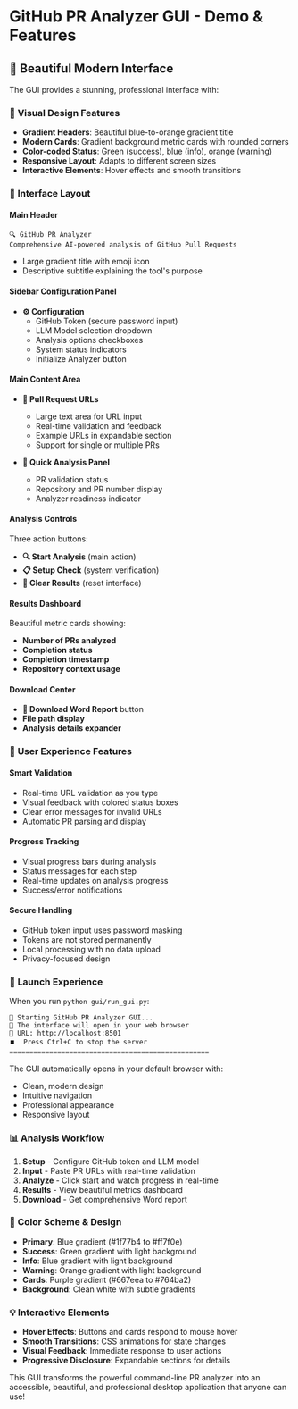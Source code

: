 # GitHub PR Analyzer GUI - Demo & Features

## 🎨 Beautiful Modern Interface

The GUI provides a stunning, professional interface with:

### 🌟 **Visual Design Features**
- **Gradient Headers**: Beautiful blue-to-orange gradient title
- **Modern Cards**: Gradient background metric cards with rounded corners
- **Color-coded Status**: Green (success), blue (info), orange (warning)
- **Responsive Layout**: Adapts to different screen sizes
- **Interactive Elements**: Hover effects and smooth transitions

### 📱 **Interface Layout**

#### **Main Header**
```
🔍 GitHub PR Analyzer
Comprehensive AI-powered analysis of GitHub Pull Requests
```
- Large gradient title with emoji icon
- Descriptive subtitle explaining the tool's purpose

#### **Sidebar Configuration Panel**
- **⚙️ Configuration**
  - GitHub Token (secure password input)
  - LLM Model selection dropdown
  - Analysis options checkboxes
  - System status indicators
  - Initialize Analyzer button

#### **Main Content Area**
- **📝 Pull Request URLs**
  - Large text area for URL input
  - Real-time validation and feedback
  - Example URLs in expandable section
  - Support for single or multiple PRs

- **🎯 Quick Analysis Panel**
  - PR validation status
  - Repository and PR number display
  - Analyzer readiness indicator

#### **Analysis Controls**
Three action buttons:
- **🔍 Start Analysis** (main action)
- **📋 Setup Check** (system verification)
- **🧹 Clear Results** (reset interface)

#### **Results Dashboard**
Beautiful metric cards showing:
- **Number of PRs analyzed**
- **Completion status**
- **Completion timestamp**
- **Repository context usage**

#### **Download Center**
- **📄 Download Word Report** button
- **File path display**
- **Analysis details expander**

### 🎯 **User Experience Features**

#### **Smart Validation**
- Real-time URL validation as you type
- Visual feedback with colored status boxes
- Clear error messages for invalid URLs
- Automatic PR parsing and display

#### **Progress Tracking**
- Visual progress bars during analysis
- Status messages for each step
- Real-time updates on analysis progress
- Success/error notifications

#### **Secure Handling**
- GitHub token input uses password masking
- Tokens are not stored permanently
- Local processing with no data upload
- Privacy-focused design

### 🚀 **Launch Experience**

When you run `python gui/run_gui.py`:
```
🚀 Starting GitHub PR Analyzer GUI...
📱 The interface will open in your web browser
🔗 URL: http://localhost:8501
⏹️  Press Ctrl+C to stop the server
==================================================
```

The GUI automatically opens in your default browser with:
- Clean, modern design
- Intuitive navigation
- Professional appearance
- Responsive layout

### 📊 **Analysis Workflow**

1. **Setup** - Configure GitHub token and LLM model
2. **Input** - Paste PR URLs with real-time validation
3. **Analyze** - Click start and watch progress in real-time
4. **Results** - View beautiful metrics dashboard
5. **Download** - Get comprehensive Word report

### 🎨 **Color Scheme & Design**

- **Primary**: Blue gradient (#1f77b4 to #ff7f0e)
- **Success**: Green gradient with light background
- **Info**: Blue gradient with light background  
- **Warning**: Orange gradient with light background
- **Cards**: Purple gradient (#667eea to #764ba2)
- **Background**: Clean white with subtle gradients

### 💡 **Interactive Elements**

- **Hover Effects**: Buttons and cards respond to mouse hover
- **Smooth Transitions**: CSS animations for state changes
- **Visual Feedback**: Immediate response to user actions
- **Progressive Disclosure**: Expandable sections for details

This GUI transforms the powerful command-line PR analyzer into an accessible, beautiful, and professional desktop application that anyone can use! 